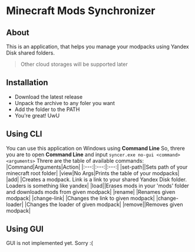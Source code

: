 # Minecraft Mods Synchronizer
## About
This is an application, that helps you manage your modpacks using Yandex Disk shared folders.
> Other cloud storages will be supported later
## Installation
* Download the latest release
* Unpack the archive to any foler you want
* Add the folder to the PATH
* You're great! UwU
## Using CLI
You can use this application on Windows using **Command Line**
So, threre you are to open **Command Line** and input `syncer.exe no-gui <command> <arguments>`
Threre are the table of available commands:
|Command|Arguments|Action|
|:---:|:---:|:---:|
|set-path|<path>|Sets path of your minecraft root folder|
|view|No Args|Prints the table of your modpacks|
|add|<name> <link> <loader>|Creates a modpack. Link is a link to your shared Yandex Disk folder. Loaders is something like yandex|
|load|<name>|Erases mods in your 'mods' folder and downloads mods from given modpack|
|rename|<oldName> <newName>|Renames given modpack|
|change-link|<name> <newLink>|Changes the link to given modpack|
|change-loader|<name> <newLoader>|Changes the loader of given modpack|
|remove|<name>|Removes given modpack|
## Using GUI
GUI is not implemented yet. Sorry :(